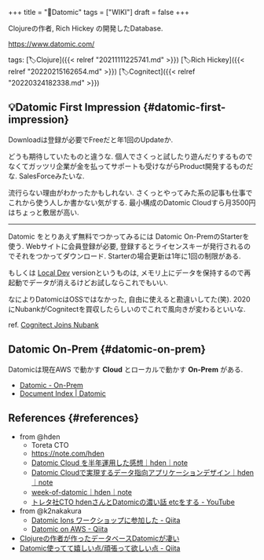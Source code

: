 +++
title = "📝Datomic"
tags = ["WIKI"]
draft = false
+++

Clojureの作者, Rich Hickey の開発したDatabase.

<https://www.datomic.com/>

tags: [🏷Clojure]({{< relref "20211111225741.md" >}}) [🏷Rich Hickey]({{< relref "20220215162654.md" >}}) [🏷Cognitect]({{< relref "20220324182338.md" >}})


## 💡Datomic First Impression {#datomic-first-impression}

Downloadは登録が必要でFreeだと年1回のUpdateか.

どうも期待していたものと違うな.
個人でさくっと試したり遊んだりするものでなくてガッツリ企業が金を払ってサポートも受けながらProduct開発するものだな. SalesForceみたいな.

流行らない理由がわかったかもしれない.
さくっとやってみた系の記事も仕事でこれから使う人しか書かない気がする.
最小構成のDatomic Cloudすら月3500円はちょっと敷居が高い.

---

Datomic をとりあえず無料でつかってみるには Datomic On-PremのStarterを使う.
Webサイトに会員登録が必要, 登録するとライセンスキーが発行されるのでそれをつかってダウンロード. Starterの場合更新は1年に1回の制限がある.

もしくは [Local Dev](https://docs.datomic.com/cloud/dev-local.html) versionというものは,
メモリ上にデータを保持するので再起動でデータが消えるけどお試しならこれでもいい.

なによりDatomicはOSSではなかった, 自由に使えると勘違いしてた(笑).
2020にNubankがCognitectを買収したらしいのでこれで風向きが変わるといいな.

ref. [Cognitect Joins Nubank](https://cognitect.com/blog/2020/07/23/Cognitect-Joins-Nubank)


## Datomic On-Prem {#datomic-on-prem}

Datomicは現在AWS で動かす **Cloud** とローカルで動かす **On-Prem** がある.

-   [Datomic - On-Prem](https://www.datomic.com/on-prem.html)
-   [Document Index | Datomic](https://docs.datomic.com/on-prem/index.html)


## References {#references}

-   from @hden
    -   Toreta CTO
    -   <https://note.com/hden>
    -   [Datomic Cloud を半年運用した感想｜hden｜note](https://note.com/hden/n/n185d655ea4bc)
    -   [Datomic Cloudで実現するデータ指向アプリケーションデザイン｜hden｜note](https://note.com/hden/n/n8195fee5d7e8)
    -   [week-of-datomic｜hden｜note](https://note.com/hden/n/n9850808a6c89)
    -   [トレタ社CTO hdenさんとDatomicの濃い話 etcをする - YouTube](https://www.youtube.com/watch?v=uotelMM_Ny8)
-   from @k2nakakura
    -   [Datomic Ions ワークショップに参加した - Qiita](https://qiita.com/k2nakamura/items/f68d5743334381750621)
    -   [Datomic on AWS - Qiita](https://qiita.com/k2nakamura/items/28b48df33ebfdff2495e)
-   [Clojureの作者が作ったデータベースDatomicが凄い](http://hozumi.github.io/2012/03/datomic-ja.html)
-   [Datomic使ってて嬉しい点/頑張って欲しい点 - Qiita](https://qiita.com/iku000888/items/65e83f9eae778a6dbe05)
